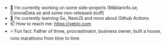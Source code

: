 - 🔭 I’m currently working on some side-projects (Mäklarinfo.se, CoronaData.se and some non-released stuff)
- 🌱 I’m currently learning Go, NextJS and more about Github Actions
- 📫 How to reach me: https://yetric.com
- ⚡ Fun fact: Father of three, procrastinator, business owner, built a house, runs marathons from time to time
